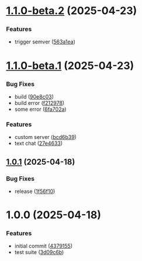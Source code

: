 # [1.1.0-beta.2](https://github.com/tonklaw/everydayrich-websocket/compare/v1.1.0-beta.1...v1.1.0-beta.2) (2025-04-23)


### Features

* trigger semver ([563a1ea](https://github.com/tonklaw/everydayrich-websocket/commit/563a1eab7346f43085467e97defaa52b64767429))

# [1.1.0-beta.1](https://github.com/tonklaw/everydayrich-websocket/compare/v1.0.1...v1.1.0-beta.1) (2025-04-23)


### Bug Fixes

* build ([90e8c03](https://github.com/tonklaw/everydayrich-websocket/commit/90e8c03d1e893261b50b935f451e017e7431004b))
* build error ([f212978](https://github.com/tonklaw/everydayrich-websocket/commit/f212978da8e17049e09e4edab66151f4564899dc))
* some error ([6fa702a](https://github.com/tonklaw/everydayrich-websocket/commit/6fa702aef892decd484f2781b8990ea0876b2afd))


### Features

* custom server ([bcd6b39](https://github.com/tonklaw/everydayrich-websocket/commit/bcd6b393754dc13e236d366e0d66c95e618c4be1))
* text chat ([27e4633](https://github.com/tonklaw/everydayrich-websocket/commit/27e463309ada4ecf2ac403919c0554bda318361d))

## [1.0.1](https://github.com/tonklaw/everydayrich-websocket/compare/v1.0.0...v1.0.1) (2025-04-18)


### Bug Fixes

* release ([1f56f10](https://github.com/tonklaw/everydayrich-websocket/commit/1f56f10584ef8be6cbd7eed6e096cbb6ff7d261e))

# 1.0.0 (2025-04-18)


### Features

* initial commit ([4379155](https://github.com/tonklaw/everydayrich-websocket/commit/43791550ca2192706090a51ad122ffff077b60ae))
* test suite ([3d09c6b](https://github.com/tonklaw/everydayrich-websocket/commit/3d09c6bec3a4395e0a8d8300c58b29ceefdb9bc9))
